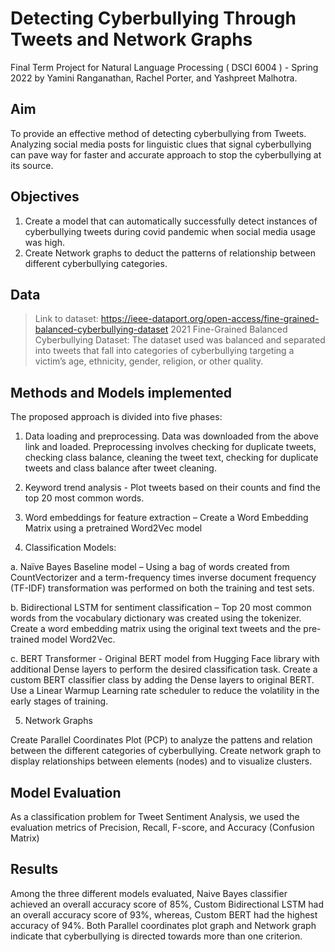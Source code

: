 # Detecting Cyberbullying Through Tweets and Network Graphs
Final Term Project for Natural Language Processing ( DSCI 6004 ) - Spring 2022 by Yamini Ranganathan, Rachel Porter, and Yashpreet Malhotra.

## Aim
To provide an effective method of detecting cyberbullying from Tweets. Analyzing social media posts for linguistic clues that signal cyberbullying can pave way for faster and accurate approach to stop the cyberbullying at its source.

## Objectives
1. Create a model that can automatically successfully detect instances of cyberbullying tweets during covid pandemic when social media usage was high. 
2. Create Network graphs to deduct the patterns of relationship between different cyberbullying categories.

## Data 
> Link to dataset: https://ieee-dataport.org/open-access/fine-grained-balanced-cyberbullying-dataset
2021 Fine-Grained Balanced Cyberbullying Dataset: The dataset used was balanced and separated into tweets that fall into categories of cyberbullying targeting a victim’s age, ethnicity, gender, religion, or other quality.


## Methods and Models implemented

The proposed approach is divided into five phases: 

1. Data loading and preprocessing. Data was downloaded from the above link and loaded.  Preprocessing involves checking for duplicate tweets, checking class balance, cleaning the tweet text, checking for duplicate tweets and class balance after tweet cleaning. 

2) Keyword trend analysis - Plot tweets based on their counts and find the top 20 most common words.

3) Word embeddings for feature extraction – Create a Word Embedding Matrix using a pretrained Word2Vec model

4. Classification Models:

a.	Naïve Bayes Baseline model –  Using a bag of words  created from CountVectorizer and a term-frequency times inverse document frequency (TF-IDF) transformation was performed on both the training and test sets.

b.	Bidirectional LSTM for sentiment classification – Top 20 most common words from the vocabulary dictionary was created using the tokenizer. Create a word embedding matrix using the original text tweets and the pre-trained model Word2Vec. 

c. BERT Transformer - Original BERT model from Hugging Face library with additional Dense layers to perform the desired classification task. Create a custom BERT classifier class by adding the Dense layers to original BERT. Use a Linear Warmup Learning rate scheduler to reduce the volatility in the early stages of training. 

5. Network Graphs

Create Parallel Coordinates Plot (PCP) to analyze the pattens and relation between the different categories of cyberbullying. Create network graph to display relationships between elements (nodes) and to visualize clusters.

## Model Evaluation

As a classification problem for Tweet Sentiment Analysis, we used the evaluation metrics of Precision, Recall, F-score, and Accuracy (Confusion Matrix)
 
## Results

Among the three different models evaluated, Naive Bayes classifier achieved an overall accuracy score of 85%, Custom Bidirectional LSTM had an overall accuracy score of 93%, whereas, Custom BERT had the highest accuracy of 94%. Both Parallel coordinates plot graph and Network graph indicate that cyberbullying is directed towards more than one criterion.

